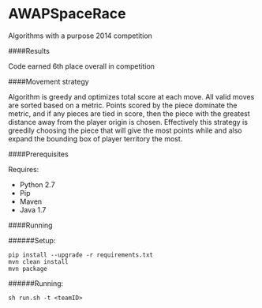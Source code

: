 AWAPSpaceRace
=============

Algorithms with a purpose 2014 competition

####Results

Code earned 6th place overall in competition

####Movement strategy

Algorithm is greedy and optimizes total score at each move. All valid moves are sorted based on a metric. Points scored by the piece dominate the metric, and if any pieces are tied in score, then the piece with the greatest distance away from the player origin is chosen. Effectively this strategy is greedily choosing the piece that will give the most points while and also expand the bounding box of player territory the most.

####Prerequisites

Requires:
* Python 2.7
* Pip
* Maven
* Java 1.7

####Running

######Setup:
```
pip install --upgrade -r requirements.txt
mvn clean install
mvn package
```

######Running:
```
sh run.sh -t <teamID>
```
